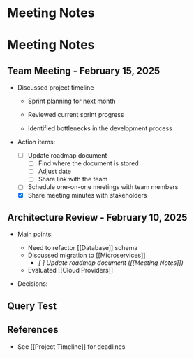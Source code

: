 # Meeting Notes

# Meeting Notes

## Team Meeting - February 15, 2025
- Discussed project timeline
  - Sprint planning for next month

  - Reviewed current sprint progress

  - Identified bottlenecks in the development process

- Action items:
  - [ ] Update roadmap document
    - [ ] Find where the document is stored
    - [ ] Adjust date
    - [ ] Share link with the team
  - [ ] Schedule one-on-one meetings with team members
  - [x] Share meeting minutes with stakeholders

## Architecture Review - February 10, 2025
- Main points:
  - Need to refactor [[Database]] schema
  - Discussed migration to [[Microservices]]
    - _[ ] Update roadmap document ([[Meeting Notes]])_
  - Evaluated [[Cloud Providers]]

- Decisions:
  

## Query Test


## References
- See [[Project Timeline]] for deadlines